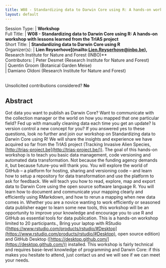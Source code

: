 ```yaml
---
title: W08 - Standardizing data to Darwin Core using R: A hands-on workshop with lessons learned from the TrIAS project
layout: default
---
```



Session Type: | **Workshop**  
Full Title:   | **W08 - Standardizing data to Darwin Core using R: A hands-on workshop with lessons learned from the TrIAS project**  
Short Title:  | **Standardizing data to Darwin Core using R**  
Organizer(s): | **Lien Reyserhove](mailto:Lien.Reyserhove@inbo.be),** Research Institute for Nature and Forest (INBO)**  
Contributors: | Peter Desmet (Research Institute for Nature and Forest)  
              | Quentin Groom (Botanical Garden Meise)  
              | Damiano Oldoni (Research Institute for Nature and Forest)  


<p><br />Unsolicited contributions considered?  <strong>No</strong></p>  

<!--
**How many 80-minute sessions are you requesting?** 2
Technical Requirements: | High-speed WiFi or network access Power outlets for a sufficient amount of computers. All attendees will be requested to bring their own computer. Sufficient extensions cords. A microphone (if the room is large or has poor acoustics)
-->

## Abstract  

Got data you want to publish as Darwin Core? Want to communicate with the collection manager or the world on how you mapped that one particular field? Fed up with manually cleaning data each time you get an update? Is version control a new concept for you? If you answered yes to these questions, look no further and join our workshop on Standardizing data to Darwin Core using R! We will share the insights and experience we have acquired so far from the TrIAS project (Tracking Invasive Alien Species, [http://trias-project.be](http://trias-project.be/)). The goal of this hands-on workshop is to teach you basic data management, code versioning and automated data transformation. Not because the funding agency demands it, but because future-you will thank you. You will explore the world of GitHub – a platform for hosting, sharing and versioning code – and learn how to setup a repository for data transformation and use the platform to ask for feedback. We will teach you how to read, explore, map and export data to Darwin Core using the open source software language R. You will learn how to document and communicate your mapping clearly and efficiently using RMarkdown, and how to rerun a mapping when new data comes in. Whether you are a novice wanting to work efficiently or seasoned data publisher eager to learn some new tools, this workshop will be an opportunity to improve your knowledge and encourage you to use R and GitHub as essential tools for data publication. This is a hands-on workshop limited to 20 participants., Bring your laptop with RStudio ([https://www.rstudio.com/products/rstudio/#Desktop](https://www.rstudio.com/products/rstudio/#Desktop), open source edition) and GitHub Desktop ([https://desktop.github.com/](https://desktop.github.com/)) installed. This workshop is fairly technical and requires base-level knowledge of programming and Darwin Core: if this makes you hesitate to attend, just contact us and we will see if we can meet your needs.

